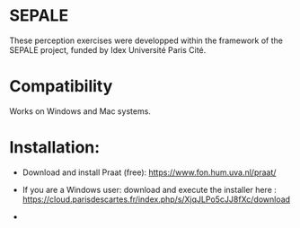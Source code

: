 # SEPALE
These perception exercises were developped within the framework of the SEPALE project, funded by Idex Université Paris Cité. 
# Compatibility
Works on Windows and Mac systems.
# Installation:
- Download and install Praat (free): https://www.fon.hum.uva.nl/praat/
- If you are a Windows user: download and execute the installer here : https://cloud.parisdescartes.fr/index.php/s/XjqJLPo5cJJ8fXc/download


- 
